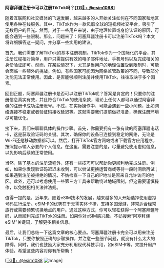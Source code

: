 **阿塞拜疆注册卡可以注册TikTok吗？[[TG💪+ @esim1088](https://t.me/s/esim1088)]**

随着互联网和社交媒体的飞速发展，越来越多的人开始关注如何在不同国家和地区使用各种在线服务。其中，TikTok作为一款风靡全球的短视频社交平台，吸引了无数用户的目光。然而，对于一些用户来说，由于地理位置或身份认证的原因，可能会遇到一些限制。那么，问题来了：阿塞拜疆注册卡可以注册TikTok吗？本文将详细解答这一疑问，并分享一些实用的建议。

首先，我们需要了解TikTok的基本注册机制。TikTok作为一个国际化的平台，其注册过程相对简单，用户只需提供有效的电子邮件地址、手机号码以及完成相关的身份验证即可。然而，在某些情况下，尤其是当用户的地理位置受到限制时，可能会面临一些额外的挑战。例如，有些国家可能因为网络监管政策的不同，导致部分功能无法正常使用。因此，是否能够顺利注册并使用TikTok，往往取决于多个因素。

回到正题，阿塞拜疆注册卡是否可以注册TikTok呢？答案是肯定的！只要你的注册信息真实有效，并且符合TikTok的使用条款，理论上任何人都可以通过阿塞拜疆的注册卡成功注册账号。不过，在实际操作中，可能会遇到一些小问题，比如网络连接不稳定或者验证码接收延迟等。这就需要我们提前做好准备，确保注册环境尽可能优化。

接下来，我们来聊聊具体的操作步骤。首先，你需要拥有一张有效的阿塞拜疆电话卡，这是获取验证码的关键。其次，确保你的设备已连接到稳定的网络，无论是Wi-Fi还是移动数据都可以。然后，打开TikTok官方网站或者下载官方应用程序，按照提示输入必要的个人信息。在这里，需要注意的是，尽量避免使用虚假信息，以免影响后续的正常使用。

当然，除了基本的注册流程外，还有一些技巧可以帮助你更顺利地完成注册。例如，如果你发现验证码迟迟未收到，可以尝试更换运营商或等待一段时间后再试；如果遇到注册被拒绝的情况，不妨检查一下自己的IP地址是否来自允许访问的地区。此外，还可以考虑使用一些第三方工具来帮助绕过地域限制，但这需要谨慎操作，以免触犯相关法律法规。

值得一提的是，近年来，随着eSIM技术的发展，越来越多的人开始选择使用虚拟号码进行注册。eSIM卡的优势在于无需实体卡槽，支持多国漫游，非常适合经常旅行或需要频繁切换地点的用户。通过这种方式，你可以轻松获得一个阿塞拜疆号码，从而顺利完成TikTok的注册。如果你对eSIM感兴趣，不妨搜索“阿塞拜疆 eSIM”关键词，了解更多相关信息。

最后，让我们总结一下这篇文章的核心要点。阿塞拜疆注册卡完全可以用来注册TikTok，只要你按照正确的步骤操作，并注意一些细节问题，就没有什么太大的障碍。同时，我们也鼓励大家充分利用现代科技手段，如eSIM卡等，来提升用户体验。希望这些内容对你有所帮助！

[[TG💪+ @esim1088](https://t.me/s/esim1088) ![Image](https://i.postimg.cc/4NQfJmqS/Snipaste-2025-05-13-00-14-12.png)]